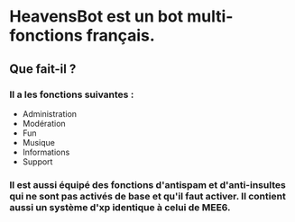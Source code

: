 # HeavensBot est un bot multi-fonctions français.
## Que fait-il ?
### Il a les fonctions suivantes :
- Administration
- Modération
- Fun
- Musique
- Informations
- Support

### Il est aussi équipé des fonctions d'antispam et d'anti-insultes qui ne sont pas activés de base et qu'il faut activer. Il contient aussi un système d'xp identique à celui de MEE6.
